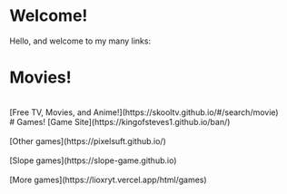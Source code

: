 # Welcome!
Hello, and welcome to my many links:
# Movies!
<br>
[Free TV, Movies, and Anime!](https://skooltv.github.io/#/search/movie)<br/>
# Games!
[Game Site](https://kingofsteves1.github.io/ban/)<br/>
<br>
[Other games](https://pixelsuft.github.io/)<br/>
<br>
[Slope games](https://slope-game.github.io)<br/>
<br>
[More games](https://lioxryt.vercel.app/html/games)<br/>
